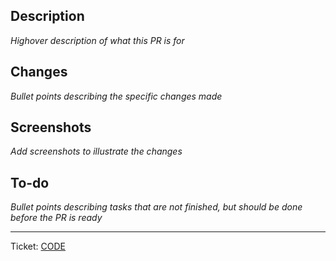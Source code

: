 ## Description

_Highover description of what this PR is for_

## Changes

_Bullet points describing the specific changes made_

## Screenshots

_Add screenshots to illustrate the changes_

## To-do

_Bullet points describing tasks that are not finished, but should be done before the PR is ready_

---

Ticket: [CODE](LINK)
